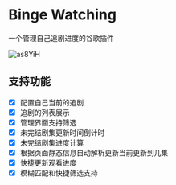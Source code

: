 # Binge Watching

一个管理自己追剧进度的谷歌插件

![as8YiH](https://cdn.jsdelivr.net/gh/klaaay/pbed@main/uPic/as8YiH.jpg)

## 支持功能

- [x] 配置自己当前的追剧
- [x] 追剧的列表展示
- [x] 管理界面支持筛选
- [x] 未完结剧集更新时间倒计时
- [x] 未完结剧集进度计算
- [x] 根据页面静态信息自动解析更新当前更新到几集
- [x] 快捷更新观看进度
- [x] 模糊匹配和快捷筛选支持